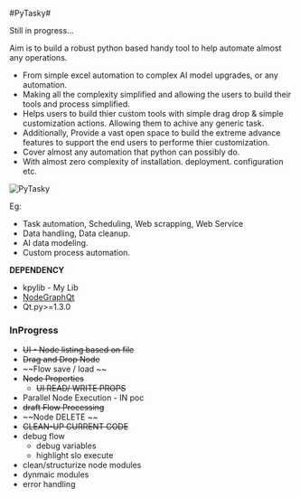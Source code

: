 #PyTasky#

Still in progress...

Aim is to build a robust python based handy tool to help automate almost any operations. 
- From simple excel automation to complex AI model upgrades, or any automation.
- Making all the complexity simplified and allowing the users to build their tools and process simplified.
- Helps users to build thier custom tools with simple drag drop & simple customization actions. Allowing them to achive any generic task.
- Additionally, Provide a vast open space to build the extreme advance features to support the end users to performe thier customization.
- Cover almost any automation that python can possibly do.
- With almost zero complexity of installation. deployment. configuration etc. 

![PyTasky](image1.jpg?raw=true "PyTasky")

Eg:
 - Task automation, Scheduling, Web scrapping, Web Service
 - Data handling, Data cleanup.
 - AI data modeling.
 - Custom process automation.  


**DEPENDENCY**
* kpylib - My Lib
* [NodeGraphQt](https://jchanvfx.github.io/NodeGraphQt)
* Qt.py>=1.3.0

### InProgress ###
* ~~UI - Node listing based on file~~
* ~~Drag and Drop Node~~
* ~~Flow save / load ~~
* ~~Node Properties~~
	* ~~UI READ/ WRITE PROPS~~
* Parallel Node Execution - IN poc
* ~~draft Flow Processing~~
* ~~Node DELETE ~~
* ~~CLEAN-UP CURRENT CODE~~
* debug flow
	* debug variables
	* highlight slo execute
* clean/structurize node modules
* dynmaic modules
* error handling
	
